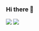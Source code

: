 ### Hi there 👋

<!--
**sushanthach12/sushanthach12** is a ✨ _special_ ✨ repository because its `README.md` (this file) appears on your GitHub profile.

Here are some ideas to get you started:

- 🔭 I’m currently working on ...
- 🌱 I’m currently learning ...
- 👯 I’m looking to collaborate on ...
- 🤔 I’m looking for help with ...
- 💬 Ask me about ...
- 📫 How to reach me: ...
- 😄 Pronouns: ...
- ⚡ Fun fact: ...
-->
<img  href="https://github.com/sushanthach12/" src="https://img.shields.io/badge/GitHub-100000?style=for-the-badge&logo=github&logoColor=white">	<img  href="https://github.com/sushanthach12/" src="https://img.shields.io/badge/Java-100000?style=for-the-badge&logo=Java&logoColor=yellow">


